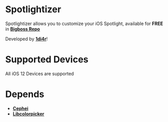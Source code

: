 # Spotlightizer
Spotlightizer allows you to customize your iOS Spotlight, available for **FREE** in [**Bigboss Repo**](http://apt.thebigboss.org/onepackage.php?bundleid=cf.1di4r.spotlightizer&db=)

Developed by [**1di4r**](https://www.twitter.com/1di4r)!

# Supported Devices
All iOS 12 Devices are supported

# Depends
+ [**Cephei**](http://cydia.saurik.com/package/ws.hbang.common/)
+ [**Libcolorpicker**](http://cydia.saurik.com/package/org.thebigboss.libcolorpicker/)

 
